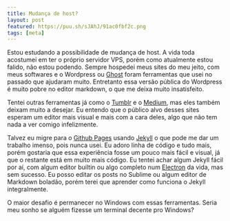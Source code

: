 ```yaml
---
title: Mudança de host?
layout: post
featured: https://puu.sh/sJAhJ/91ac0fbf2c.png
tags: [meta]
---
```

Estou estudando a possibilidade de mudança de host. A vida toda acostumei em ter o próprio servidor VPS, porém como atualmente estou falido, não estou podendo. Sempre hospedei meus sites do meu jeito, com meus softwares e o Wordpress ou <a href="http://ghost.org" target="_blank">Ghost</a> foram ferramentas que usei no passado que ajudaram muito. Entretanto essa versão pública do Wordpress é muito pobre no editor markdown, o que me deixa muito insatisfeito.
<!--more-->

Tentei outras ferramentas já como o <a href="http://tumblr.com" target="_blank">Tumblr</a> e o <a href="http://medium.com" target="_blank">Medium</a>, mas eles também deixam muito a desejar. Eu entendo que o público alvo desses sites esperam um editor mais visual e mais com a cara deles, algo que não tem nada a ver comigo infelizmente.

Talvez eu migre para o <a href="https://pages.github.com/" target="_blank">Github Pages</a> usando <a href="https://jekyllrb.com/" target="_blank">Jekyll</a> o que pode me dar um trabalho imenso, pois nunca usei. Eu adoro linha de código e tudo mais, porém gostaria que essa experiência fosse um pouco mais fácil e visual, já que o restante está em muito mais código. Eu tentei achar algum Jekyll fácil por aí, com algum editor builtin ou algo completo num <a href="http://electron.atom.io/" target="_blank">Electron</a> da vida, mas sem sucesso. Eu posso editar os posts no Sublime ou algum editor de Markdown boladão, porém terei que aprender como funciona o Jekyll integralmente.

O maior desafio é permanecer no Windows com essas ferramentas. Seria meu sonho se alguém fizesse um terminal decente pro Windows?
